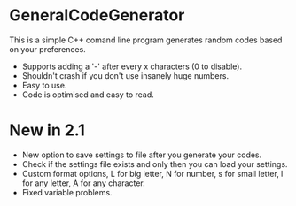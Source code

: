 # GeneralCodeGenerator
This is a simple C++ comand line program generates random codes based on your preferences.
 - Supports adding a '-' after every x characters (0 to disable).
 - Shouldn't crash if you don't use insanely huge numbers.
 - Easy to use.
 - Code is optimised and easy to read.
# New in 2.1
 - New option to save settings to file after you generate your codes.
 - Check if the settings file exists and only then you can load your settings.
 - Custom format options, L for big letter, N for number, s for small letter, l for any letter, A for any character.
 - Fixed variable problems.
